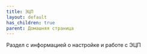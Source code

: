 ```yaml
---
title: ЭЦП
layout: default
has_children: true
parent: Домашняя страница
---
```


Раздел с информацией о настройке и работе с ЭЦП
